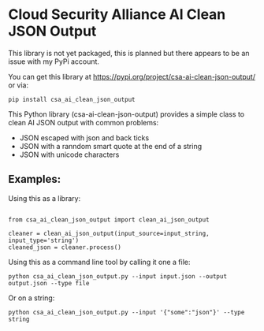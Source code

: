 # Cloud Security Alliance AI Clean JSON Output

This library is not yet packaged, this is planned but there appears to be an issue with my PyPi account.

You can get this library at https://pypi.org/project/csa-ai-clean-json-output/ or via:

```
pip install csa_ai_clean_json_output
```

This Python library (csa-ai-clean-json-output) provides a simple class to clean AI JSON output with common problems:

* JSON escaped with json and back ticks
* JSON with a ranndom smart quote at the end of a string
* JSON with unicode characters

## Examples:

Using this as a library:

```

from csa_ai_clean_json_output import clean_ai_json_output

cleaner = clean_ai_json_output(input_source=input_string, input_type='string')
cleaned_json = cleaner.process()
```

Using this as a command line tool by calling it one a file:

```
python csa_ai_clean_json_output.py --input input.json --output output.json --type file
```

Or on a string:

```
python csa_ai_clean_json_output.py --input '{"some":"json"}' --type string
```

